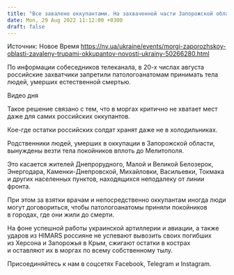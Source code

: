 ```yaml
---
title: "Все завалено оккупантами. На захваченной части Запорожской области морги почти перестали принимать тела гражданских — СМИ"
date: Mon, 29 Aug 2022 11:12:00 +0300
draft: false
---
```

Источник: Новое Время https://nv.ua/ukraine/events/morgi-zaporozhskoy-oblasti-zavaleny-trupami-okkupantov-novosti-ukrainy-50266280.html


По информации собеседников телеканала, в 20-х числах августа российские захватчики запретили патологоанатомам принимать тела людей, умерших естественной смертью.

 Видео дня   

Такое решение связано с тем, что в моргах критично не хватает мест даже для самих российских оккупантов.

Кое-где остатки российских солдат хранят даже не в холодильниках.

Родственники людей, умерших в оккупации в Запорожской области, вынуждены везти тела покойников вплоть до Мелитополя.

Это касается жителей Днепрорудного, Малой и Великой Белозерок, Энергодара, Каменки-Днепровской, Михайловки, Васильевки, Токмака и других населенных пунктов, находящихся неподалеку от линии фронта.

При этом за взятки врачам и непосредственно оккупантам иногда люди могут договориться, чтобы патологоанатомы приняли покойников в городах, где они жили до смерти.

На фоне успешной работы украинской артиллерии и авиации, а также ударов из HIMARS россияне не успевают вывозить своих погибших из Херсона и Запорожья в Крым, сжигают остатки в кострах и оставляют их в моргах по всему собственному тылу.

Присоединяйтесь к нам в соцсетях Facebook, Telegram и Instagram.
